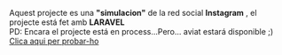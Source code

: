 <p>Aquest projecte es una <b>"simulacion"</b> de la red social <b/>Instagram</b> , el projecte está fet amb <b>LARAVEL</b><br> PD: Encara el projecte está en process...Pero... aviat estará disponible ;) <a href="http://gagandeep.alwaysdata.net/">Clica aqui per probar-ho</a></p>
<!---<h4>Un gran poder comporta una gran responsabilitat, perque no utilitzem aquest poder per construir una comunitat i unir el món?</h4>---!>

